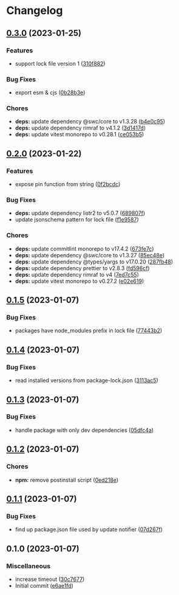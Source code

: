 # Changelog

## [0.3.0](https://github.com/smarlhens/npm-pin-dependencies/compare/v0.2.0...v0.3.0) (2023-01-25)


### Features

* support lock file version 1 ([310f882](https://github.com/smarlhens/npm-pin-dependencies/commit/310f8827c303c7ec6fce81877e40be3cf42c1e57))


### Bug Fixes

* export esm & cjs ([0b28b3e](https://github.com/smarlhens/npm-pin-dependencies/commit/0b28b3e1df75540e4eeba0376aa7bda015ded3b6))


### Chores

* **deps:** update dependency @swc/core to v1.3.28 ([b4e0c95](https://github.com/smarlhens/npm-pin-dependencies/commit/b4e0c959266b43b95389b0b665055939cd4d67d0))
* **deps:** update dependency rimraf to v4.1.2 ([3d1417d](https://github.com/smarlhens/npm-pin-dependencies/commit/3d1417d4ce0f59a541993e2b2f7a3214cb55fbf4))
* **deps:** update vitest monorepo to v0.28.1 ([ce053b5](https://github.com/smarlhens/npm-pin-dependencies/commit/ce053b5455b2e8a814e7c4bfd3dc9eda1428ccd8))

## [0.2.0](https://github.com/smarlhens/npm-pin-dependencies/compare/v0.1.5...v0.2.0) (2023-01-22)


### Features

* expose pin function from string ([0f2bcdc](https://github.com/smarlhens/npm-pin-dependencies/commit/0f2bcdcd172f2bf2ce6ac8208c354372ceaeb316))


### Bug Fixes

* **deps:** update dependency listr2 to v5.0.7 ([689807f](https://github.com/smarlhens/npm-pin-dependencies/commit/689807fb2fcd31019947fb78808269d257150391))
* update jsonschema pattern for lock file ([f1e9587](https://github.com/smarlhens/npm-pin-dependencies/commit/f1e958727a0cfd60084d42bc00069c4b241a749c))


### Chores

* **deps:** update commitlint monorepo to v17.4.2 ([673fe7c](https://github.com/smarlhens/npm-pin-dependencies/commit/673fe7c32652c6b2aadceaeff4b33f77b0738737))
* **deps:** update dependency @swc/core to v1.3.27 ([85ec48e](https://github.com/smarlhens/npm-pin-dependencies/commit/85ec48eab2448099bd48a2b4499e82f6b7456a3c))
* **deps:** update dependency @types/yargs to v17.0.20 ([287fb48](https://github.com/smarlhens/npm-pin-dependencies/commit/287fb48510f7cc6cd7722c8bb4c79c26456cc2ac))
* **deps:** update dependency prettier to v2.8.3 ([fd596cf](https://github.com/smarlhens/npm-pin-dependencies/commit/fd596cf3f81b53d1800e07a4ea5b7136593c8c5a))
* **deps:** update dependency rimraf to v4 ([7ed7c55](https://github.com/smarlhens/npm-pin-dependencies/commit/7ed7c55e61cb45f91cc911970e12a7ba3da633ab))
* **deps:** update vitest monorepo to v0.27.2 ([e02e619](https://github.com/smarlhens/npm-pin-dependencies/commit/e02e61908e48c2d897af6aff3173a9791f2f8185))

## [0.1.5](https://github.com/smarlhens/npm-pin-dependencies/compare/v0.1.4...v0.1.5) (2023-01-07)


### Bug Fixes

* packages have node_modules prefix in lock file ([77443b2](https://github.com/smarlhens/npm-pin-dependencies/commit/77443b2cffc6e94af88edc9f84e34f3e12568caf))

## [0.1.4](https://github.com/smarlhens/npm-pin-dependencies/compare/v0.1.3...v0.1.4) (2023-01-07)


### Bug Fixes

* read installed versions from package-lock.json ([3113ac5](https://github.com/smarlhens/npm-pin-dependencies/commit/3113ac5ea63bb2b544bdaf62bf274c28610a0faa))

## [0.1.3](https://github.com/smarlhens/npm-pin-dependencies/compare/v0.1.2...v0.1.3) (2023-01-07)


### Bug Fixes

* handle package with only dev dependencies ([05dfc4a](https://github.com/smarlhens/npm-pin-dependencies/commit/05dfc4ada5e1115ff678d7c83f17e95858488538))

## [0.1.2](https://github.com/smarlhens/npm-pin-dependencies/compare/v0.1.1...v0.1.2) (2023-01-07)


### Chores

* **npm:** remove postinstall script ([0ed218e](https://github.com/smarlhens/npm-pin-dependencies/commit/0ed218eb834565b2bdfe44fe9b5a30f84856b990))

## [0.1.1](https://github.com/smarlhens/npm-pin-dependencies/compare/v0.1.0...v0.1.1) (2023-01-07)


### Bug Fixes

* find up package.json file used by update notifier ([07d267f](https://github.com/smarlhens/npm-pin-dependencies/commit/07d267fda211f7e284f7aedd222aa8c5be42b866))

## 0.1.0 (2023-01-07)


### Miscellaneous

* increase timeout ([30c7677](https://github.com/smarlhens/npm-pin-dependencies/commit/30c76773cc1570d783a206b1a1b8ad12761e83cb))
* Initial commit ([e6ae1fd](https://github.com/smarlhens/npm-pin-dependencies/commit/e6ae1fdd677f063432f9477d990b70fdbaeac759))
